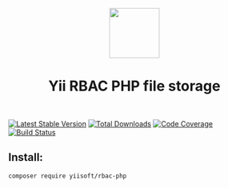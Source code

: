 <p align="center">
    <a href="https://github.com/yiisoft" target="_blank">
        <img src="https://avatars0.githubusercontent.com/u/993323" height="100px">
    </a>
    <h1 align="center">Yii RBAC PHP file storage</h1>
    <br>
</p>

[RBAC]: https://en.wikipedia.org/wiki/Role-based_access_control
[Yii Framework]: https://yiiframework.com

[![Latest Stable Version](https://poser.pugx.org/yiisoft/rbac-php/v/stable.png)](https://packagist.org/packages/yiisoft/rbac-php)
[![Total Downloads](https://poser.pugx.org/yiisoft/rbac-php/downloads.png)](https://packagist.org/packages/yiisoft/rbac-php)
[![Code Coverage](https://scrutinizer-ci.com/g/yiisoft/rbac-php/badges/coverage.png)](https://scrutinizer-ci.com/g/yiisoft/rbac-php/)
[![Build Status](https://travis-ci.com/yiisoft/rbac-php.svg?branch=master)](https://travis-ci.com/yiisoft/rbac-php)


## Install:

```
composer require yiisoft/rbac-php
```


